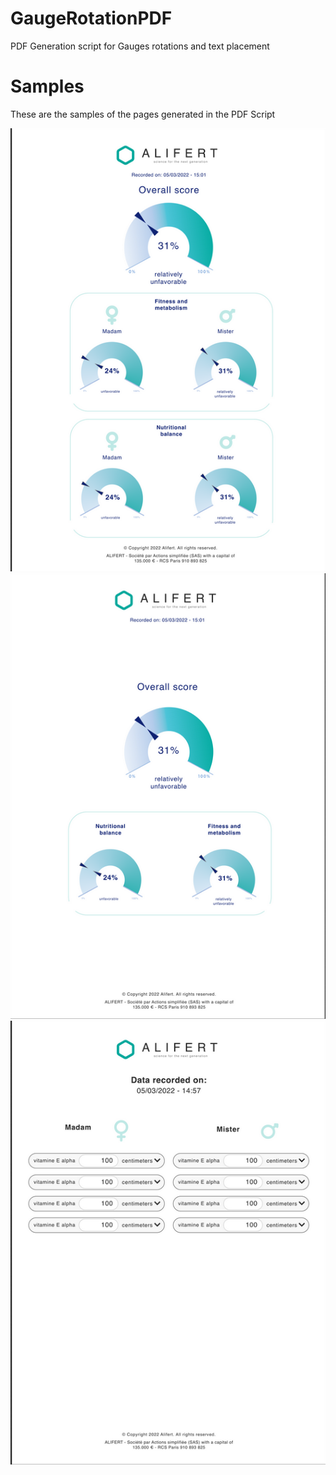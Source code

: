 # GaugeRotationPDF
PDF Generation script for Gauges rotations and text placement


# Samples
These are the samples of the pages generated in the PDF Script

![Image1](images/1.png)
![Image1](images/3.png)
![Image1](images/2.png)
